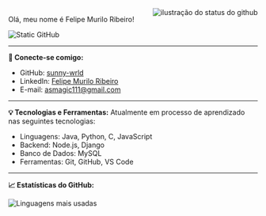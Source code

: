 <img align='right' src="https://github-readme-stats.vercel.app/api?username=sunny-wrld&show_icons=true&title_color=783c00&text_color=af552e&icon_color=783c00&bg_color=f8efd4&cache_seconds=2300" alt="ilustração do status do github">

Olá, meu nome é Felipe Murilo Ribeiro!

<img src="https://img.shields.io/static/v1?label=Overview&message=sunny-wrld&color=f8efd4&style=for-the-badge&logo=GitHub" alt="Static GitHub">

---

**🔗 Conecte-se comigo:**

- GitHub: [sunny-wrld](https://github.com/sunny-wrld)
- LinkedIn: [Felipe Murilo Ribeiro](https://www.linkedin.com/in/felipe-murilo-477005354?utm_source=share&utm_campaign=share_via&utm_content=profile&utm_medium=ios_app)
- E-mail: [asmagic111@gmail.com](mailto:asmagic111@gmail.com)

---

**💡 Tecnologias e Ferramentas:**
Atualmente em processo de aprendizado nas seguintes tecnologias:

- Linguagens: Java, Python, C, JavaScript
- Backend: Node.js, Django
- Banco de Dados: MySQL
- Ferramentas: Git, GitHub, VS Code

---

**📈 Estatísticas do GitHub:**

<img src="https://github-readme-stats.vercel.app/api/top-langs/?username=sunny-wrld&layout=compact&bg_color=f8efd4&title_color=783c00&text_color=af552e" alt="Linguagens mais usadas">
